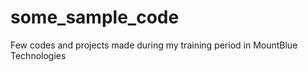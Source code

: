 # some_sample_code


Few codes and projects made during my training period in MountBlue Technologies
